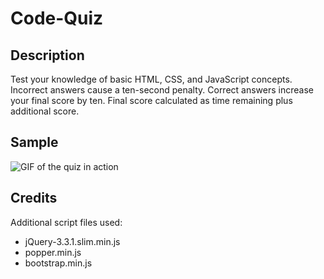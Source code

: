 # Code-Quiz

## Description

Test your knowledge of basic HTML, CSS, and JavaScript concepts. Incorrect answers cause a ten-second penalty. Correct answers increase your final score by ten. Final score calculated as time remaining plus additional score.

## Sample
![GIF of the quiz in action](./assets/images/Code%20Quiz.gif)

## Credits
Additional script files used:
 - jQuery-3.3.1.slim.min.js
 - popper.min.js
 - bootstrap.min.js